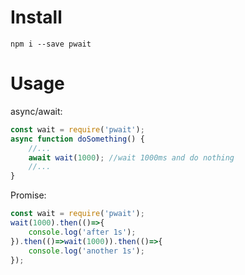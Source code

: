 # Install

`npm i --save pwait`

# Usage

async/await:

```javascript
const wait = require('pwait');
async function doSomething() {
	//...
	await wait(1000); //wait 1000ms and do nothing
	//...
}
```

Promise:

```javascript
const wait = require('pwait');
wait(1000).then(()=>{
	console.log('after 1s');
}).then(()=>wait(1000)).then(()=>{
	console.log('another 1s');
});
```